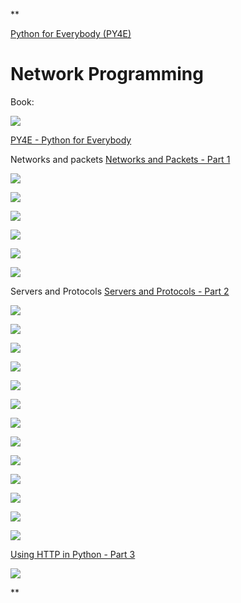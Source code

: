 **

[Python for Everybody (PY4E)](https://www.py4e.com/lessons) 

# Network Programming

Book: 

![](https://lh3.googleusercontent.com/l6wh10Md9rlzWgGNDwDBI1983xUpnaaP4HU4ezg4BEWXqEXG4vxjgJc1UeoF7I5l3VmoPTQN181aZvwWbwOFx1181m3FG-Jd1ugZ2Md3hg8o3177mdzpC5tXteyxf_HwLUt8dNW4tsAa_sW6P7rQRa7-Sjv0FYbdBHaj0YkFJlZYf4-oIYWFu62jUSgcYg)

[PY4E - Python for Everybody](https://www.py4e.com/lessons/network) 

Networks and packets [Networks and Packets - Part 1](https://www.py4e.com/lessons/network#)

![](https://lh4.googleusercontent.com/ESFHjRmrgbBuRvRBD9N_-TVyX1xLjQKmjrgCSfkHb8QJd7lL0wq_OX8Z5TM-kvNcGt5Sme1d87O52TGtHpm5nURC7GxAkKKrPhZbnZyQda1aGmJA0ekBhnHzwR8xpgvfAmlm35C3y8dSRpRh3TWyV-TFBKSZ8mOn90AhtkX_sFqxGGU6oCYqgZ9x4FQoIA)

![](https://lh5.googleusercontent.com/csu9SpJYlVsKnOQL4HdZQq_QDYF7Ek6iFKfX8IswQt--B4EUtwDPCEZ7a1pVeiKcxo7Xpwt26otQAiYgODNzLc6UdvSpBc6bBAelws232XJYvUwFapnnxXp1V2zhd7wkgMf6Tc6AcgtutU-9ZeosQV-fyy41ULAjKtQIIargCwHAwotMZxEugIY4K5DPag)

![](https://lh5.googleusercontent.com/m-mgWOIYwEBbhnvCi091FRbQUCTlPZsxedvfNgybXBx2KmkIZV2gTV-JQ96NLZu1VVaPgBgr6g_dUkOTHUeTjYASNN4AC2h1CqheK1DxEcKtKEcNTTd5qyS7u_LkAngn8Iw3fgS_RXVXR7KGxYa7yai26qG-PJTnTiOTkImSBCNC9dcCRQmSC7BBNTSQAw)

![](https://lh6.googleusercontent.com/FZoQfrgaDflC0vucpaDEMTA4QCeT13le6KzwQ1MR-UOERj8euB36n3CQ9yvsYnrfteBSHa4lE5Rq3fp72h2aKVyARPHU473PjuKhY4Acnjbvy8D1tugjAYUK3-lDaiT4AqjdY1udnK472zYYmRuhgXDofYrEBW8BJ_PCRaisI5mmLQ6RVy_RBPLlPNAz9A)

![](https://lh6.googleusercontent.com/qNxqMAGmQnoE8mYXpEMy8D9ggpE7CW5X7JMk3slCyfBxMSTBZ-AjaVnEeCSXhsg9CgJcKP7qUaRkiCjNiT_cGmYaypfv037hDlZoAA9qvplsu4GfNvd8Si_4xQDZGek8rfJzKjhSt5ixW6qEe-PHaUSR9Tpc6HyCtYc--AC0RcqSyAdCKJAofc9gYyb5uQ)

![](https://lh4.googleusercontent.com/g2mQ57_TUxTMjw_4_rDp5hMzcSmWQxgR7B4yK1EhSQm4-RO8EVvyHLCEPfIu3LfDJ9BC1iVbLXoEoRuznZV_39b3J4NY3cWLIL5Mc9zenVCE-7d6Dp8KQ6XzNJmvWjl7PImVd4HlBJM8XIRTKToj0IUvZ1A5rANCMQfkAjjbX1tAR94OtW0v5Ry8enkf8g)

Servers and Protocols [Servers and Protocols - Part 2](https://www.py4e.com/lessons/network#)

![](https://lh3.googleusercontent.com/aOHms7aVh9SldcbsM0zw4Lil_4z5o6yl2-aDHUiENd96RRexJwXeKHp66OBDBN_kxew7WvK7fJYEJl9JGfrDhWhTADhuSkeFIclMdIpbGAV5oQTrXITjUC_csOGMNFktd50v58OWbOl-VlP0pDR5PCaCkmIYkISNAzOjTOzUeIJfzxaNKhKIKSGcKl36Bg)

![](https://lh6.googleusercontent.com/a3AEHVWMKvZzGmIrl3-cVi_4MpfTDcic0y4J0Ws2Izy09n2UFXkV60oYeA9Kkyi5rT9QCMJIoELmMbprMGNF-GtUl53QSR6GizXnDicWekiKjnd9nkxHBwgnx5P6XaDhGWA4HoAVwk4U4CLVETTCHJPKeJAFbxe_bjPNMRAA2RaHr1YrECtrwCGqSXrY2A)

![](https://lh5.googleusercontent.com/UxKvVpsdxC2rAcRlXsDin0nQfWjy3HbFHiA8CYbWguqxpN90-zzcthdmspWkjN4LtZG5FLS6xrLDp1fykA3_cHYrKiOepPgvXFBaRcDvZDD3zm2wvv5Q836619LWUR0z8xLR4rarUHe_yuPxD-OzaqksKo1riKlDNVwW4TI43OFq-gO2thap2AvFe-DY0w)

![](https://lh3.googleusercontent.com/j0JCLo3Ll-4BtMWAY9cyz16reC2dF-oVsr91yTuhutB3IczCV2aVJfNToDIlE6JF0MccYJvJGbZ1ATls10mTGiEmeR1eIpRiZ3O1sAAieUijTb4OxMyZ8DTc49iVnMPNl9GFDi8O-8posEw1r1agtkZRljmOGIBSVmONXDYl_fYsjlPCSw9qfNdDq6rDVw)

![](https://lh6.googleusercontent.com/PFOAs_NXJNFmvs4O5h5yO1cXU06l_4JCeineNqF3ueow8QnDgU0um7Zxl_fSUgGy8yVko1vOCg70ohCZkwKPWgE7EAOHiy6MXwBi5o-NfVBLP6iUsnnFz1qcj9fMw9DnuEKVasmknA_ZC4EZlDh0xHmlR42l0Y7cWmzdEOUJZK9He_GFamfPbpjtB_wtug)

![](https://lh5.googleusercontent.com/5Vl_Fl3cQaEqqCI6bel8RbcEzkl-BZTqqfBr2BKJ5XdmOeuGco72_nVtJu_L49Us-K-fqOB5MCWz0-9Su9hVZXRShXMc3MVVQi43cuE3phV8TlKyXWOj1-DqFSBZ3SWDXupXvR1TgvFkGzsassJ8lL27I0JRi5mCkw-M4Ej8TxQut9lrzA2UsIsWsTkfSg)

![](https://lh4.googleusercontent.com/8_u1n4mrBIe3li_s9hHN8b37Wanrr8NOQhtEiJT264pDXl3kL439irLEVzBMi86YW2hisPQK1eYPYFy-72epm94A4p8scqt7TcDKMIMHPSCZoUfQDDG_E5gTssyDtnzsvYe_Cr_BPq_Yoo7CidAorTJK7IptW7SrhU39u6KKUg9rY4G5R2NZZ4IHiGPbFQ)

![](https://lh3.googleusercontent.com/8-uFLJzgQvx3IciT3kcn3bnhM5KDd0zT0IDb06tnxEOq6i5IdgaEFwcJLTjaCAAWx6-UHdwvR4KZR7JDv2EY4Iet7ox6MYu0HdXF7MhYoRKWIMIJg_SSJUTiezcnKugqXBWxR44NbZw9iVTKNdkxpJ7I73zDvYuaiirNTcYqKXzQxs1sp8mRoo8dTYF1Vw)

![](https://lh4.googleusercontent.com/flW4VGPN55p45XSN-Aw-C_jEyErZ79-tYlFKmFAutO4PH7-CnbNl-MvBQwaYGl506nicE5uuMzo4j9t80n_Pdj0f03LHbBQhDLNoRPvLl4Yx7cnLo1pWIlUKCkq2KEfGsKnhYDFtY9mQNwu_r0XQegZmI4hEbeNWDOOmtrS1PKFn6kUoyq9zgNk4SsAXYA)

![](https://lh3.googleusercontent.com/YsYkFR8BtRI_buZ40mcNqMzmcZI_OADo7qi2cwKsdm3XDW3fZWOjFqQjvlyBUYMFZYnGF9f25Vq_4WirLGvgKp06QdVsfSVEF7T7QMrCctfcOxZYWG-S2Y3kjaODOUtNoqitHwssXbfgTaY1o8yR2zApPWqZQnPVxRj_LRGGRTTKRsE6hAcDQHdR6GdZjg)

![](https://lh4.googleusercontent.com/VZS52751LroxlA1IDgvVSZxBA11GRdHpeUBx7DbsdVvqR0L--VUI4JYxldUZRkBqyErp6iFsI3MLvjaTbpMU5gWU8HLsOA6_P1Mi79f4vYD2y52xouWZakINmGHjYw-cyCGPVN0exQCnIT8P1EWQ1HXQeo9eUgnUFzv0cNMIXhaS20vvHsxeOPFeUHHC8Q)

![](https://lh3.googleusercontent.com/1HPQ0l835XDSi9QP9-jXI8QpmgIxim4OZFprQYThA1x87eOG05NGNT48QX89EBuKLqCvKf8NEq_ZjZWpSl5ckyqzsmGHIM-o_GeQXH7af0EseNgQ26LV4-t2sA6bSqBf4WHFBVmJ5RmALE9cLGkRAch4qJO17sL65aPzUpiYnHGSLfEANR229k2PcJwvaA)

![](https://lh4.googleusercontent.com/g6tVuguIBeRDbgKtmGfnGyXY7IiPP3lvA8Ojs1MXYlc7rB7DihiQ_tqdaSrIDgMipkGnsEoWx3VLL76qpQi--C2miJ2Ok5LflQjk_MF_SVVpyoBnybU92ab63m0cLmGonKsWzwCXF0KZyDcwDGrtkQCnBS5ucNsjC0EfFXWJ5Mvc38SKgvh2Tt8KGOjO8w)

[Using HTTP in Python - Part 3](https://www.py4e.com/lessons/network#)

![](https://lh6.googleusercontent.com/2utnzyinXegPTbMyn6GKd2dlcD-Y-idyHvw-uOGKoZqa8akRAnSOkR7Q1x5Z6f_PnLoc-laXrGd1h0D0HuvO3jrd1u_ZM0ZXVLRx45ykcI0RoIaig2BgbLrJg8Mg3SwZ0lhWbTmvUCikQsvJEh7x8axlwNq7NFyyktRHShmoAMR0Ye2wT6YSH3yhNmx3RA)

**
